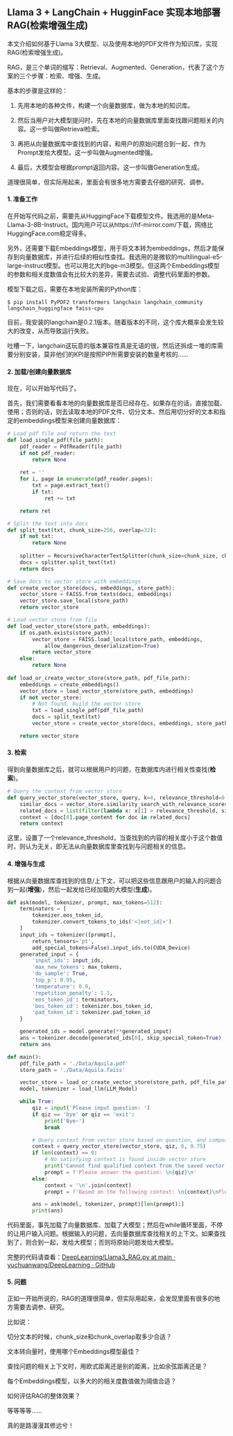 ## Llama 3 + LangChain + HugginFace 实现本地部署RAG(检索增强生成)

本文介绍如何基于Llama 3大模型、以及使用本地的PDF文件作为知识库，实现RAG(检索增强生成)。

RAG，是三个单词的缩写：Retrieval、Augmented、Generation，代表了这个方案的三个步骤：检索、增强、生成。

基本的步骤是这样的：

1. 先用本地的各种文件，构建一个向量数据库，做为本地的知识库。

2. 然后当用户对大模型提问时，先在本地的向量数据库里面查找跟问题相关的内容。这一步叫做Retrieval检索。

3. 再把从向量数据库中查找到的内容，和用户的原始问题合到一起，作为Prompt发给大模型。这一步叫做Augmented增强。

4. 最后，大模型会根据prompt返回内容。这一步叫做Generation生成。



道理很简单，但实际用起来，里面会有很多地方需要去仔细的研究、调参。



#### 1. 准备工作

在开始写代码之前，需要先从HuggingFace下载模型文件。我选用的是Meta-Llama-3-8B-Instruct。国内用户可以从https://hf-mirror.com/下载，网络比HuggingFace.com稳定得多。

另外，还需要下载Embeddings模型，用于将文本转为embeddings，然后才能保存到向量数据库，并进行后续的相似性查找。我选用的是微软的multilingual-e5-large-instruct模型。也可以用北大的bge-m3模型。但这两个Embeddings模型的参数和相关度数值会有比较大的差异，需要去试验、调整代码里面的参数。



模型下载之后，需要在本地安装所需的Python库：

```shell
$ pip install PyPDF2 transformers langchain langchain_community langchain_huggingface faiss-cpu
```

目前，我安装的langchain是0.2.1版本。随着版本的不同，这个库大概率会发生较大的改变，从而导致运行失败。

吐槽一下，langchain这玩意的版本兼容性真是无语的很，然后还拆成一堆的库需要分别安装，莫非他们的KPI是按照PIP所需要安装的数量考核的…… 



#### 2. 加载/创建向量数据库

现在，可以开始写代码了。

首先，我们需要看看本地的向量数据库是否已经存在。如果存在的话，直接加载、使用；否则的话，则去读取本地的PDF文件、切分文本、然后用切分好的文本和指定的embeddings模型来创建向量数据库：

```python
# Load pdf file and return the text
def load_single_pdf(file_path):
    pdf_reader = PdfReader(file_path)
    if not pdf_reader:
        return None
    
    ret = ''
    for i, page in enumerate(pdf_reader.pages):
        txt = page.extract_text()
        if txt:
            ret += txt

    return ret

# Split the text into docs
def split_text(txt, chunk_size=256, overlap=32):
    if not txt:
        return None
    
    splitter = RecursiveCharacterTextSplitter(chunk_size=chunk_size, chunk_overlap=overlap)
    docs = splitter.split_text(txt)
    return docs

# Save docs to vector store with embeddings
def create_vector_store(docs, embeddings, store_path):
    vector_store = FAISS.from_texts(docs, embeddings)
    vector_store.save_local(store_path)
    return vector_store

# Load vector store from file
def load_vector_store(store_path, embeddings):
    if os.path.exists(store_path):
        vector_store = FAISS.load_local(store_path, embeddings, 
            allow_dangerous_deserialization=True)
        return vector_store
    else:
        return None
    
def load_or_create_vector_store(store_path, pdf_file_path):
    embeddings = create_embeddings()
    vector_store = load_vector_store(store_path, embeddings)
    if not vector_store:
        # Not found, build the vector store
        txt = load_single_pdf(pdf_file_path)
        docs = split_text(txt)
        vector_store = create_vector_store(docs, embeddings, store_path)

    return vector_store
```



#### 3. 检索

得到向量数据库之后，就可以根据用户的问题，在数据库内进行相关性查找(**检索**)。

```python
# Query the context from vector store
def query_vector_store(vector_store, query, k=4, relevance_threshold=0.8):
    similar_docs = vector_store.similarity_search_with_relevance_scores(query, k=k)
    related_docs = list(filter(lambda x: x[1] > relevance_threshold, similar_docs))
    context = [doc[0].page_content for doc in related_docs]
    return context
```

这里，设置了一个relevance_threshold，当查找到的内容的相关度小于这个数值时，则认为无关，即无法从向量数据库里查找到与问题相关的信息。



#### 4. 增强与生成

根据从向量数据库查找到的信息/上下文，可以把这些信息跟用户的输入的问题合到一起(**增强**)，然后一起发给已经加载的大模型(**生成**)。

```python
def ask(model, tokenizer, prompt, max_tokens=512):
    terminators = [
        tokenizer.eos_token_id,
        tokenizer.convert_tokens_to_ids('<|eot_id|>')
    ]
    input_ids = tokenizer([prompt],
        return_tensors='pt', 
        add_special_tokens=False).input_ids.to(CUDA_Device)
    generated_input = {
        'input_ids': input_ids,
        'max_new_tokens': max_tokens,
        'do_sample': True,
        'top_p': 0.95,
        'temperature': 0.9,
        'repetition_penalty': 1.1,
        'eos_token_id': terminators,
        'bos_token_id': tokenizer.bos_token_id,
        'pad_token_id': tokenizer.pad_token_id
    }

    generated_ids = model.generate(**generated_input)
    ans = tokenizer.decode(generated_ids[0], skip_special_token=True)
    return ans

def main():
    pdf_file_path = './Data/Aquila.pdf'
    store_path = './Data/Aquila.faiss'

    vector_store = load_or_create_vector_store(store_path, pdf_file_path)
    model, tokenizer = load_llm(LLM_Model)

    while True:
        qiz = input('Please input question: ')
        if qiz == 'bye' or qiz == 'exit':
            print('Bye~')
            break

        # Query context from vector store based on question, and compose prompt
        context = query_vector_store(vector_store, qiz, 6, 0.75)
        if len(context) == 0:
            # No satisfying context is found inside vector store
            print('Cannot find qualified context from the saved vector store. Talking to LLM without context.')
            prompt = f'Please answer the question: \n{qiz}\n'
        else: 
            context = '\n'.join(context)
            prompt = f'Based on the following context: \n{context}\nPlease answer the question: \n{qiz}\n'

        ans = ask(model, tokenizer, prompt)[len(prompt):]
        print(ans)
```



代码里面，事先加载了向量数据库、加载了大模型；然后在while循环里面，不停的让用户输入问题。根据输入的问题，去向量数据库查找相关的上下文。如果查找到了，则合到一起，发给大模型；否则将原始问题发给大模型。

完整的代码请查看：[DeepLearning/Llama3_RAG.py at main · yuchuanwang/DeepLearning · GitHub](https://github.com/yuchuanwang/DeepLearning/blob/main/Llama3_RAG.py)



#### 5. 问题

正如一开始所说的，RAG的道理很简单，但实际用起来，会发现里面有很多的地方需要去调参、研究。

比如说：

切分文本的时候，chunk_size和chunk_overlap取多少合适？

文本转向量时，使用哪个Embeddings模型最佳？

查找问题的相关上下文时，用欧式距离还是别的距离，比如余弦距离还是？

每个Embeddings模型，以多大的的相关度数值做为阈值合适？

如何评估RAG的整体效果？

等等等等…… 

真的是路漫漫其修远兮！


